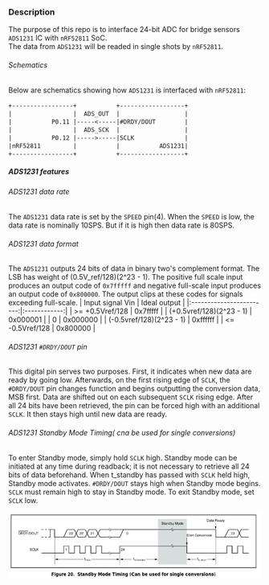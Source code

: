 ### Description
The purpose of this repo is to interface 24-bit ADC for bridge sensors 
`ADS1231` IC with `nRF52811` SoC. \
The data from `ADS1231` will be readed in single shots by `nRF52811`.

###### Schematics
Below are schematics showing how `ADS1231` is interfaced with `nRF52811`:

```
+-----------------+           +------------------+
|                 |  ADS_OUT  |                  |
|           P0.11 |-----<-----|#DRDY/DOUT        |
|                 |  ADS_SCK  |                  |
|           P0.12 |----->-----|SCLK              |
|nRF52811         |           |           ADS1231|
+-----------------+           +------------------+
```

##### ADS1231 features

###### ADS1231 data rate
The `ADS1231` data rate is set by the `SPEED` pin(4). When the `SPEED` is low,
the data rate is nominally 10SPS. But if it is high then data rate is 80SPS.

###### ADS1231 data format
The `ADS1231` outputs 24 bits of data in binary two's complement format. The
LSB has weight of (0.5V\_ref/128)(2^23 - 1). The positive full scale input
produces an output code of `0x7fffff` and negative full-scale input produces
an output code of `0x800000`. The output clips at these codes for signals
exceeding full-scale.
| Input signal Vin         | Ideal output |
|:------------------------:|:------------:|
| >= +0.5Vref/128          | 0x7fffff     |
| (+0.5vref/128)(2^23 - 1) | 0x000001     |
| 0                        | 0x000000     |
| (-0.5vref/128)(2^23 - 1) | 0xffffff     |
| <= -0.5Vref/128          | 0x800000     |

###### ADS1231 `#DRDY/DOUT` pin
This digital pin serves two purposes. First, it indicates when new data are
ready by going low. Afterwards, on the first rising edge of `SCLK`, the
`#DRDY/DOUT` pin changes function and begins outputting the conversion data,
MSB first. Data are shifted out on each subsequent `SCLK` rising edge. After
all 24 bits have been retrieved, the pin can be forced high with an additional
`SCLK`. It then stays high until new data are ready.

###### ADS1231 Standby Mode Timing( cna be used for single conversions)
To enter Standby mode, simply hold `SCLK` high. Standby mode can be initiated
at any time during readback; it is not necessary to retrieve all 24 bits of
data beforehand. When t\_standby has passed with `SCLK` held high, Standby
mode activates. `#DRDY/DOUT` stays high when Standby mode begins. `SCLK` must
remain high to stay in Standby mode. To exit Standby mode, set `SCLK` low.

![Standby\_timings](docs/ADS1231_standBy_timing.png)
